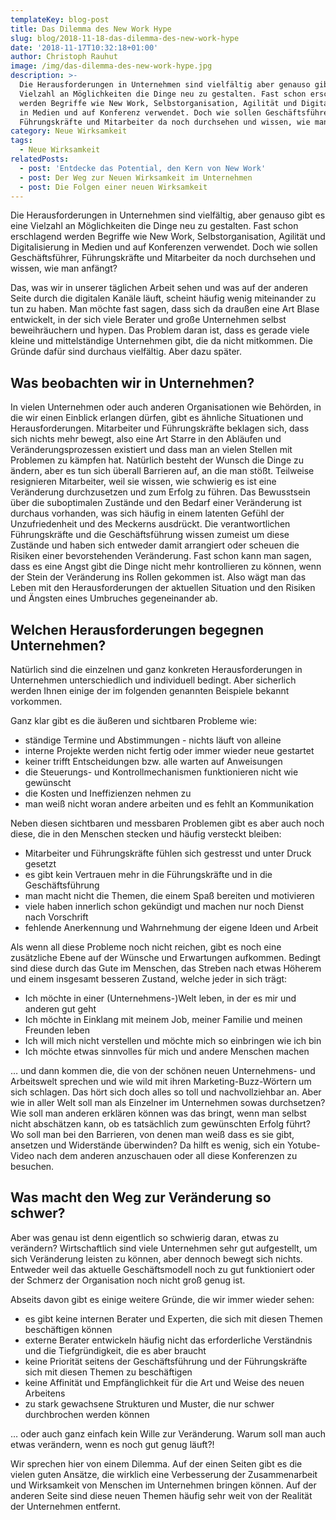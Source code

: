 ```yaml
---
templateKey: blog-post
title: Das Dilemma des New Work Hype
slug: blog/2018-11-18-das-dilemma-des-new-work-hype
date: '2018-11-17T10:32:18+01:00'
author: Christoph Rauhut
image: /img/das-dilemma-des-new-work-hype.jpg
description: >-
  Die Herausforderungen in Unternehmen sind vielfältig aber genauso gibt es eine
  Vielzahl an Möglichkeiten die Dinge neu zu gestalten. Fast schon erschlagend
  werden Begriffe wie New Work, Selbstorganisation, Agilität und Digitalisierung
  in Medien und auf Konferenz verwendet. Doch wie sollen Geschäftsführer,
  Führungskräfte und Mitarbeiter da noch durchsehen und wissen, wie man anfängt?
category: Neue Wirksamkeit
tags:
  - Neue Wirksamkeit
relatedPosts:
  - post: 'Entdecke das Potential, den Kern von New Work'
  - post: Der Weg zur Neuen Wirksamkeit im Unternehmen
  - post: Die Folgen einer neuen Wirksamkeit
---
```

Die Herausforderungen in Unternehmen sind vielfältig, aber genauso gibt es eine Vielzahl an Möglichkeiten die Dinge neu zu gestalten. Fast schon erschlagend werden Begriffe wie New Work, Selbstorganisation, Agilität und Digitalisierung in Medien und auf Konferenzen verwendet. Doch wie sollen Geschäftsführer, Führungskräfte und Mitarbeiter da noch durchsehen und wissen, wie man anfängt?

Das, was wir in unserer täglichen Arbeit sehen und was auf der anderen Seite durch die digitalen Kanäle läuft, scheint häufig wenig miteinander zu tun zu haben. Man möchte fast sagen, dass sich da draußen eine Art Blase entwickelt, in der sich viele Berater und große Unternehmen selbst beweihräuchern und hypen. Das Problem daran ist, dass es gerade viele kleine und mittelständige Unternehmen gibt, die da nicht mitkommen. Die Gründe dafür sind durchaus vielfältig. Aber dazu später.

## Was beobachten wir in Unternehmen?

In vielen Unternehmen oder auch anderen Organisationen wie Behörden, in die wir einen Einblick erlangen dürfen, gibt es ähnliche Situationen und Herausforderungen. Mitarbeiter und Führungskräfte beklagen sich, dass sich nichts mehr bewegt, also eine Art Starre in den Abläufen und Veränderungsprozessen existiert und dass man an vielen Stellen mit Problemen zu kämpfen hat. Natürlich besteht der Wunsch die Dinge zu ändern, aber es tun sich überall Barrieren auf, an die man stößt. Teilweise resignieren Mitarbeiter, weil sie wissen, wie schwierig es ist eine Veränderung durchzusetzen und zum Erfolg zu führen. Das Bewusstsein über die suboptimalen Zustände und den Bedarf einer Veränderung ist durchaus vorhanden, was sich häufig in einem latenten Gefühl der Unzufriedenheit und des Meckerns ausdrückt. Die verantwortlichen Führungskräfte und die Geschäftsführung wissen zumeist um diese Zustände und haben sich entweder damit arrangiert oder scheuen die Risiken einer bevorstehenden Veränderung. Fast schon kann man sagen, dass es eine Angst gibt die Dinge nicht mehr kontrollieren zu können, wenn der Stein der Veränderung ins Rollen gekommen ist. Also wägt man das Leben mit den Herausforderungen der aktuellen Situation und den Risiken und Ängsten eines Umbruches gegeneinander ab. 

## Welchen Herausforderungen begegnen Unternehmen?

Natürlich sind die einzelnen und ganz konkreten Herausforderungen in Unternehmen unterschiedlich und individuell bedingt. Aber sicherlich werden Ihnen einige der im folgenden genannten Beispiele bekannt vorkommen. 

Ganz klar gibt es die äußeren und sichtbaren Probleme wie:

* ständige Termine und Abstimmungen - nichts läuft von alleine
* interne Projekte werden nicht fertig oder immer wieder neue gestartet
* keiner trifft Entscheidungen bzw. alle warten auf Anweisungen
* die Steuerungs- und Kontrollmechanismen funktionieren nicht wie gewünscht
* die Kosten und Ineffizienzen nehmen zu
* man weiß nicht woran andere arbeiten und es fehlt an Kommunikation

Neben diesen sichtbaren und messbaren Problemen gibt es aber auch noch diese, die in den Menschen stecken und häufig versteckt bleiben: 

* Mitarbeiter und Führungskräfte fühlen sich gestresst und unter Druck gesetzt
* es gibt kein Vertrauen mehr in die Führungskräfte und in die Geschäftsführung
* man macht nicht die Themen, die einem Spaß bereiten und motivieren
* viele haben innerlich schon gekündigt und machen nur noch Dienst nach Vorschrift
* fehlende Anerkennung und Wahrnehmung der eigene Ideen und Arbeit

Als wenn all diese Probleme noch nicht reichen, gibt es noch eine zusätzliche Ebene auf der Wünsche und Erwartungen aufkommen. Bedingt sind diese durch das Gute im Menschen, das Streben nach etwas Höherem und einem insgesamt besseren Zustand, welche jeder in sich trägt:

* Ich möchte in einer (Unternehmens-)Welt leben, in der es mir und anderen gut geht
* Ich möchte in Einklang mit meinem Job, meiner Familie und meinen Freunden leben
* Ich will mich nicht verstellen und möchte mich so einbringen wie ich bin
* Ich möchte etwas sinnvolles für mich und andere Menschen machen

… und dann kommen die, die von der schönen neuen Unternehmens- und Arbeitswelt sprechen und wie wild mit ihren Marketing-Buzz-Wörtern um sich schlagen. Das hört sich doch alles so toll und nachvollziehbar an. Aber wie in aller Welt soll man als Einzelner im Unternehmen sowas durchsetzen? Wie soll man anderen erklären können was das bringt, wenn man selbst nicht abschätzen kann, ob es tatsächlich zum gewünschten Erfolg führt? Wo soll man bei den Barrieren, von denen man weiß dass es sie gibt, ansetzen und Widerstände überwinden? Da hilft es wenig, sich ein Yotube-Video nach dem anderen anzuschauen oder all diese Konferenzen zu besuchen. 

## Was macht den Weg zur Veränderung so schwer?

Aber was genau ist denn eigentlich so schwierig daran, etwas zu verändern? Wirtschaftlich sind viele Unternehmen sehr gut aufgestellt, um sich Veränderung leisten zu können, aber dennoch bewegt sich nichts. Entweder weil das aktuelle Geschäftsmodell noch zu gut funktioniert oder der Schmerz der Organisation noch nicht groß genug ist. 

Abseits davon gibt es einige weitere Gründe, die wir immer wieder sehen:

* es gibt keine internen Berater und Experten, die sich mit diesen Themen beschäftigen können
* externe Berater entwickeln häufig nicht das erforderliche Verständnis und die Tiefgründigkeit, die es aber braucht
* keine Priorität seitens der Geschäftsführung und der Führungskräfte sich mit diesen Themen zu beschäftigen
* keine Affinität und Empfänglichkeit für die Art und Weise des neuen Arbeitens
* zu stark gewachsene Strukturen und Muster, die nur schwer durchbrochen werden können

… oder auch ganz einfach kein Wille zur Veränderung. Warum soll man auch etwas verändern, wenn es noch gut genug läuft?!

Wir sprechen hier von einem Dilemma. Auf der einen Seiten gibt es die vielen guten Ansätze, die wirklich eine Verbesserung der Zusammenarbeit und Wirksamkeit von Menschen im Unternehmen bringen können. Auf der anderen Seite sind diese neuen Themen häufig sehr weit von der Realität der Unternehmen entfernt.
